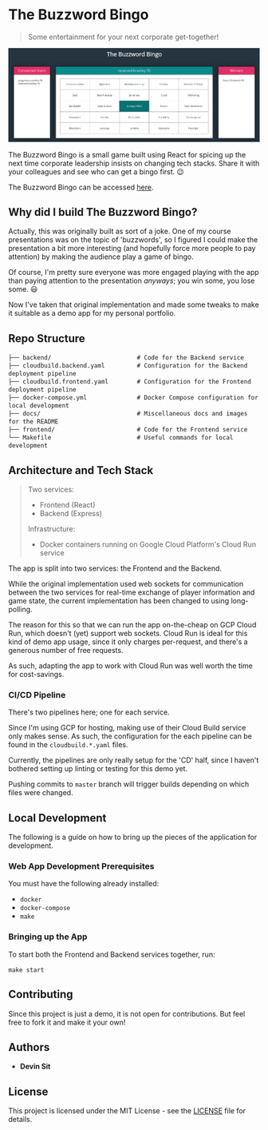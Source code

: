 # The Buzzword Bingo

> Some entertainment for your next corporate get-together!

![Screenshot](docs/images/TheBuzzwordBingo.png?raw=true)

The Buzzword Bingo is a small game built using React for spicing up the next time corporate leadership insists on changing tech stacks. Share it with your colleagues and see who can get a bingo first. :wink:

The Buzzword Bingo can be accessed [here](https://thebuzzwordbingo.com).

## Why did I build The Buzzword Bingo?

Actually, this was originally built as sort of a joke. One of my course presentations was on the topic of 'buzzwords', so I figured I could make the presentation a bit more interesting (and hopefully force more people to pay attention) by making the audience play a game of bingo.

Of course, I'm pretty sure everyone was more engaged playing with the app than paying attention to the presentation _anyways_; you win some, you lose some. :smiley:

Now I've taken that original implementation and made some tweaks to make it suitable as a demo app for my personal portfolio.

## Repo Structure

```
├── backend/                        # Code for the Backend service
├── cloudbuild.backend.yaml         # Configuration for the Backend deployment pipeline
├── cloudbuild.frontend.yaml        # Configuration for the Frontend deployment pipeline
├── docker-compose.yml              # Docker Compose configuration for local development
├── docs/                           # Miscellaneous docs and images for the README
├── frontend/                       # Code for the Frontend service
└── Makefile                        # Useful commands for local development
```

## Architecture and Tech Stack

> Two services:
>
> - Frontend (React)
> - Backend (Express)
>
> Infrastructure:
>
> - Docker containers running on Google Cloud Platform's Cloud Run service

The app is split into two services: the Frontend and the Backend.

While the original implementation used web sockets for communication between the two services for real-time exchange of player information and game state, the current implementation has been changed to using long-polling.

The reason for this so that we can run the app on-the-cheap on GCP Cloud Run, which doesn't (yet) support web sockets. Cloud Run is ideal for this kind of demo app usage, since it only charges per-request, and there's a generous number of free requests. 

As such, adapting the app to work with Cloud Run was well worth the time for cost-savings.

### CI/CD Pipeline

There's two pipelines here; one for each service.

Since I'm using GCP for hosting, making use of their Cloud Build service only makes sense. As such, the configuration for the each pipeline can be found in the `cloudbuild.*.yaml` files.

Currently, the pipelines are only really setup for the 'CD' half, since I haven't bothered setting up linting or testing for this demo yet.

Pushing commits to `master` branch will trigger builds depending on which files were changed.

## Local Development

The following is a guide on how to bring up the pieces of the application for development.

### Web App Development Prerequisites

You must have the following already installed:

- `docker`
- `docker-compose`
- `make`

### Bringing up the App

To start both the Frontend and Backend services together, run:

```
make start
```

## Contributing

Since this project is just a demo, it is not open for contributions. But feel free to fork it and make it your own!

## Authors

- **Devin Sit**

## License

This project is licensed under the MIT License - see the [LICENSE](LICENSE.md) file for details.
